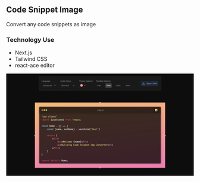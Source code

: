 ## Code Snippet Image
Convert any code snippets as image

### Technology Use
- Next.js
- Tailwind CSS
- react-ace editor

![Code Snippet Image](/public/heroImage.png)

